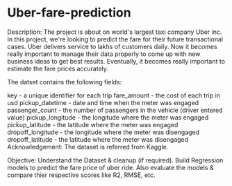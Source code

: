 # Uber-fare-prediction

Description:
The project is about on world's largest taxi company Uber inc. In this project, we're looking to predict the fare for their future transactional cases. Uber delivers service to lakhs of customers daily. Now it becomes really important to manage their data properly to come up with new business ideas to get best results. Eventually, it becomes really important to estimate the fare prices accurately.

The datset contains the following fields:

key - a unique identifier for each trip
fare_amount - the cost of each trip in usd
pickup_datetime - date and time when the meter was engaged
passenger_count - the number of passengers in the vehicle (driver entered value)
pickup_longitude - the longitude where the meter was engaged
pickup_latitude - the latitude where the meter was engaged
dropoff_longitude - the longitude where the meter was disengaged
dropoff_latitude - the latitude where the meter was disengaged
Acknowledgement:
The dataset is referred from Kaggle.

Objective:
Understand the Dataset & cleanup (if required).
Build Regression models to predict the fare price of uber ride.
Also evaluate the models & compare thier respective scores like R2, RMSE, etc.
